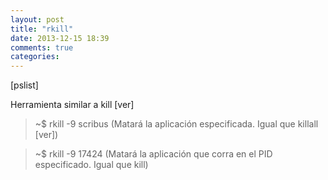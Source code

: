 ```yaml
---
layout: post
title: "rkill"
date: 2013-12-15 18:39
comments: true
categories: 
---
```

[pslist]

Herramienta similar a kill [ver]

>~$ rkill -9 scribus (Matará la aplicación especificada. Igual que killall [ver])

>~$ rkill -9 17424 (Matará la aplicación que corra en el PID especificado. Igual que kill)

